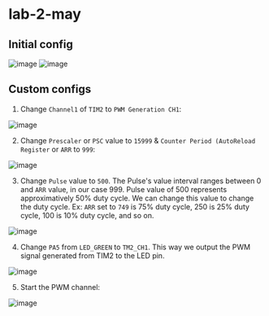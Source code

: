 # lab-2-may

## Initial config
![image](https://user-images.githubusercontent.com/49484290/236119726-f0185be2-5a13-452a-a06e-169adc8e7fd9.png)
![image](https://user-images.githubusercontent.com/49484290/236120933-d72e8d11-fe6e-4591-a20b-4a17ac161e2d.png)


## Custom configs
1. Change `Channel1` of `TIM2` to `PWM Generation CH1`:

![image](https://user-images.githubusercontent.com/49484290/236120549-6049018f-d055-40e0-a24e-827fc3633b4e.png)

2. Change `Prescaler` or `PSC` value to `15999` & `Counter Period (AutoReload Register` or `ARR` to `999`:

![image](https://user-images.githubusercontent.com/49484290/236121664-3cee57a3-dd7b-4ef6-a26d-7056bd7c5f98.png)

3. Change `Pulse` value to `500`. The Pulse's value interval ranges between 0 and `ARR` value, in our case 999. 
Pulse value of 500 represents approximatively 50% duty cycle. We can change this value to change the duty cycle. Ex: `ARR` set to `749` is 75% duty cycle, 250 is 25% duty cycle, 100 is 10% duty cycle, and so on.

![image](https://user-images.githubusercontent.com/49484290/236124419-bc3754d6-feb0-48c2-85d3-413794717d40.png)

4. Change `PA5` from `LED_GREEN` to `TM2_CH1`. This way we output the PWM signal generated from TIM2 to the LED pin.

![image](https://user-images.githubusercontent.com/49484290/236122040-89def7ea-2db4-4e75-8e6a-a06ed3faa65b.png)

5. Start the PWM channel:

![image](https://user-images.githubusercontent.com/49484290/236125160-dd0d856f-1a1d-412b-b2a0-735049f86bb8.png)
